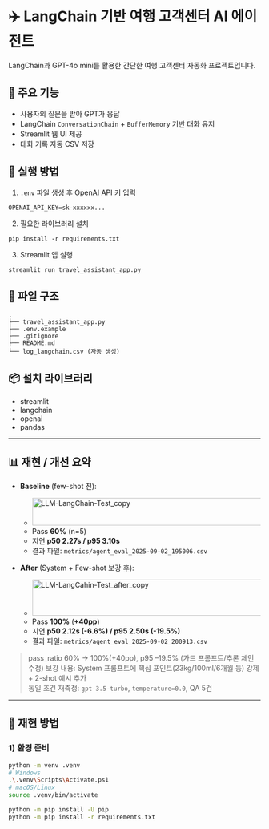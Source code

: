 # ✈️ LangChain 기반 여행 고객센터 AI 에이전트

LangChain과 GPT-4o mini를 활용한 간단한 여행 고객센터 자동화 프로젝트입니다.

## 📌 주요 기능

- 사용자의 질문을 받아 GPT가 응답
- LangChain `ConversationChain` + `BufferMemory` 기반 대화 유지
- Streamlit 웹 UI 제공
- 대화 기록 자동 CSV 저장

## 🚀 실행 방법

1. `.env` 파일 생성 후 OpenAI API 키 입력

```
OPENAI_API_KEY=sk-xxxxxx...
```

2. 필요한 라이브러리 설치

```
pip install -r requirements.txt
```

3. Streamlit 앱 실행

```
streamlit run travel_assistant_app.py
```

## 📁 파일 구조

```
.
├── travel_assistant_app.py
├── .env.example
├── .gitignore
├── README.md
└── log_langchain.csv (자동 생성)
```

## 📦 설치 라이브러리

- streamlit
- langchain
- openai
- pandas


---

## 📊 재현 / 개선 요약

- **Baseline** (few-shot 전):
  - <img width="507" height="55" alt="LLM-LangChain-Test_copy" src="https://github.com/user-attachments/assets/d9f0ce1c-2ce9-4294-a139-06a094b5fb9c" />
  - Pass **60%** (n=5)
  - 지연 **p50 2.27s / p95 3.10s**
  - 결과 파일: `metrics/agent_eval_2025-09-02_195006.csv`

- **After** (System + Few-shot 보강 후):
  - <img width="480" height="72" alt="LLM-LangCahin-Test_after_copy" src="https://github.com/user-attachments/assets/47ceca3e-3a40-45e8-8eba-520574212e74" />
  - Pass **100%** (**+40pp**)
  - 지연 **p50 2.12s (-6.6%) / p95 2.50s (-19.5%)**
  - 결과 파일: `metrics/agent_eval_2025-09-02_200913.csv`

> pass_ratio 60% → 100%(+40pp), p95 –19.5% (가드 프롬프트/추론 체인 수정)
> 보강 내용: System 프롬프트에 핵심 포인트(23kg/100ml/6개월 등) 강제 + 2-shot 예시 추가  
> 동일 조건 재측정: `gpt-3.5-turbo`, `temperature=0.0`, QA 5건

---

## 🔁 재현 방법

### 1) 환경 준비
```bash
python -m venv .venv
# Windows
.\.venv\Scripts\Activate.ps1
# macOS/Linux
source .venv/bin/activate

python -m pip install -U pip
python -m pip install -r requirements.txt
